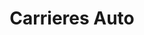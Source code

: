 ---
title: "Carrieres Auto"
url: /carrieres-sur-seine/carrieres-auto/
shop: réparation de voitures
---